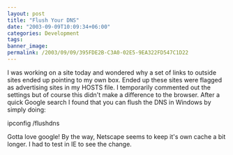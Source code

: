 ```yaml
---
layout: post
title: "Flush Your DNS"
date: "2003-09-09T10:09:34+06:00"
categories: Development 
tags: 
banner_image: 
permalink: /2003/09/09/395FDE2B-C3A0-02E5-9EA322FD547C1D22
---
```


I was working on a site today and wondered why a set of links to outside sites ended up pointing to my own box. Ended up these sites were flagged as advertising sites in my HOSTS file. I temporarily commented out the settings but of course this didn't make a difference to the browser. After a quick Google search I found that you can flush the DNS in Windows by simply doing:

ipconfig /flushdns

Gotta love google! By the way, Netscape seems to keep it's own cache a bit longer. I had to test in IE to see the change.